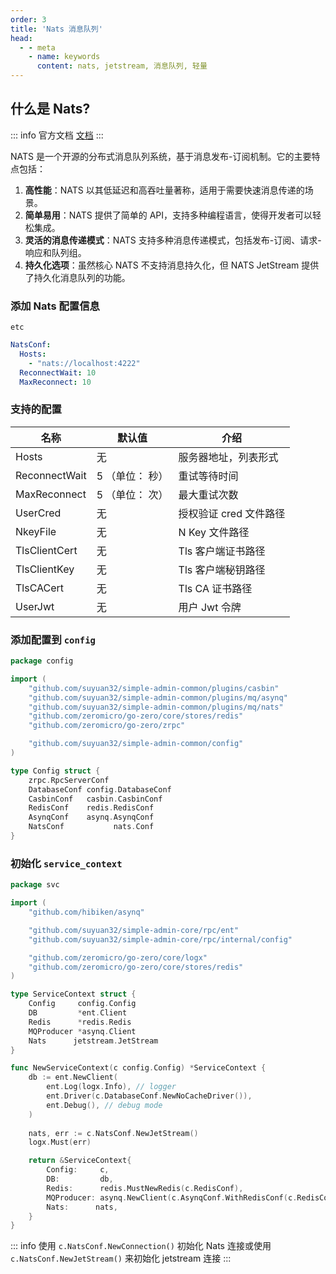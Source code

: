 ```yaml
---
order: 3
title: 'Nats 消息队列'
head:
  - - meta
    - name: keywords
      content: nats, jetstream, 消息队列, 轻量
---
```


## 什么是 Nats?

::: info 官方文档
[文档](https://nats.io/)
:::

NATS 是一个开源的分布式消息队列系统，基于消息发布-订阅机制。它的主要特点包括：

1. **高性能**：NATS 以其低延迟和高吞吐量著称，适用于需要快速消息传递的场景。
2. **简单易用**：NATS 提供了简单的 API，支持多种编程语言，使得开发者可以轻松集成。
3. **灵活的消息传递模式**：NATS 支持多种消息传递模式，包括发布-订阅、请求-响应和队列组。
4. **持久化选项**：虽然核心 NATS 不支持消息持久化，但 NATS JetStream 提供了持久化消息队列的功能。


### 添加 Nats 配置信息

`etc`

```yaml
NatsConf:
  Hosts:
    - "nats://localhost:4222"
  ReconnectWait: 10
  MaxReconnect: 10
```

### 支持的配置

| 名称 | 默认值 | 介绍             |
| --- |-----|----------------|
| Hosts | 无   | 服务器地址，列表形式     |
| ReconnectWait | 5 （单位： 秒）| 重试等待时间         |
| MaxReconnect | 5 （单位： 次） | 最大重试次数         |
| UserCred | 无 | 授权验证 cred 文件路径 |
| NkeyFile | 无 | N Key 文件路径 |
| TlsClientCert | 无 | Tls 客户端证书路径 |
| TlsClientKey | 无 | Tls 客户端秘钥路径 |
| TlsCACert | 无 | Tls CA 证书路径 |
| UserJwt | 无 | 用户 Jwt 令牌 |

### 添加配置到 `config`

```go
package config

import (
	"github.com/suyuan32/simple-admin-common/plugins/casbin"
	"github.com/suyuan32/simple-admin-common/plugins/mq/asynq"
	"github.com/suyuan32/simple-admin-common/plugins/mq/nats"
	"github.com/zeromicro/go-zero/core/stores/redis"
	"github.com/zeromicro/go-zero/zrpc"

	"github.com/suyuan32/simple-admin-common/config"
)

type Config struct {
	zrpc.RpcServerConf
	DatabaseConf config.DatabaseConf
	CasbinConf   casbin.CasbinConf
	RedisConf    redis.RedisConf
	AsynqConf    asynq.AsynqConf
	NatsConf           nats.Conf
}
```

### 初始化 `service_context`

```go
package svc

import (
	"github.com/hibiken/asynq"

	"github.com/suyuan32/simple-admin-core/rpc/ent"
	"github.com/suyuan32/simple-admin-core/rpc/internal/config"

	"github.com/zeromicro/go-zero/core/logx"
	"github.com/zeromicro/go-zero/core/stores/redis"
)

type ServiceContext struct {
	Config     config.Config
	DB         *ent.Client
	Redis      *redis.Redis
	MQProducer *asynq.Client
	Nats      jetstream.JetStream
}

func NewServiceContext(c config.Config) *ServiceContext {
	db := ent.NewClient(
		ent.Log(logx.Info), // logger
		ent.Driver(c.DatabaseConf.NewNoCacheDriver()),
		ent.Debug(), // debug mode
	)
	
	nats, err := c.NatsConf.NewJetStream()
	logx.Must(err)

	return &ServiceContext{
		Config:     c,
		DB:         db,
		Redis:      redis.MustNewRedis(c.RedisConf),
		MQProducer: asynq.NewClient(c.AsynqConf.WithRedisConf(c.RedisConf).NewRedisOpt()),
		Nats:      nats,
	}
}

```

::: info
使用 `c.NatsConf.NewConnection()` 初始化 Nats 连接或使用 `c.NatsConf.NewJetStream()` 来初始化 jetstream 连接
:::